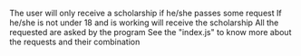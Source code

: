 The user will only receive a scholarship if he/she passes some request
If he/she is not under 18 and is working will receive the scholarship
All the requested are asked by the program
See the "index.js" to know more about the requests and their combination
